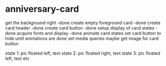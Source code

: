 # anniversary-card

get the background right -done
create empty foreground card -done
create card header -done
create card button -done
setup display of card states -done
acquire fonts and display -done
animate card states
    set card button to hide until animations are done
set media queries
maybe get image for card button


state 1: pic floated left, text
state 2: pic floated right, text
state 3: pic floated left, text
etc